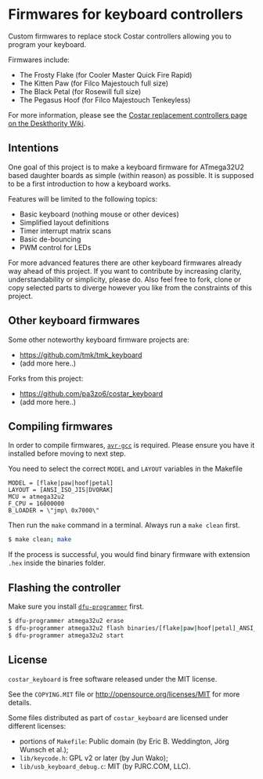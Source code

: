 # Firmwares for keyboard controllers

Custom firmwares to replace stock Costar controllers allowing you to
program your keyboard.

Firmwares include:

* The Frosty Flake (for Cooler Master Quick Fire Rapid)
* The Kitten Paw (for Filco Majestouch full size)
* The Black Petal (for Rosewill full size)
* The Pegasus Hoof (for Filco Majestouch Tenkeyless)

For more information, please see the [Costar replacement controllers page
on the Deskthority Wiki](http://deskthority.net/wiki/Costar_replacement_controllers).

## Intentions

One goal of this project is to make a keyboard firmware for ATmega32U2 based
daughter boards as simple (within reason) as possible. It is supposed to be a
first introduction to how a keyboard works.

Features will be limited to the following topics:

* Basic keyboard (nothing mouse or other devices)
* Simplified layout definitions
* Timer interrupt matrix scans
* Basic de-bouncing
* PWM control for LEDs

For more advanced features there are other keyboard firmwares already way ahead
of this project. If you want to contribute by increasing clarity,
understandability or simplicity, please do.
Also feel free to fork, clone or copy selected parts to diverge however
you like from the constraints of this project.

## Other keyboard firmwares

Some other noteworthy keyboard firmware projects are:

* https://github.com/tmk/tmk_keyboard
* (add more here..)

Forks from this project:

* https://github.com/pa3zo6/costar_keyboard
* (add more here..)

## Compiling firmwares

In order to compile firmwares, [`avr-gcc`](http://www.nongnu.org/avr-libc/) is
required. Please ensure you have it installed before moving to next step.

You need to select the correct `MODEL` and `LAYOUT` variables in the Makefile

```make
MODEL = [flake|paw|hoof|petal]
LAYOUT = [ANSI_ISO_JIS|DVORAK]
MCU = atmega32u2
F_CPU = 16000000
B_LOADER = \"jmp\ 0x7000\"
```

Then run the `make` command in a terminal. Always run a `make clean` first.

```sh
$ make clean; make
```

If the process is successful, you would find binary firmware with
extension `.hex` inside the binaries folder.

## Flashing the controller

Make sure you install [`dfu-programmer`](http://dfu-programmer.github.io/) first.

```sh
$ dfu-programmer atmega32u2 erase
$ dfu-programmer atmega32u2 flash binaries/[flake|paw|hoof|petal]_ANSI_ISO_JIS.hex
$ dfu-programmer atmega32u2 start
```

## License

`costar_keyboard` is free software released under the MIT license.

See the `COPYING.MIT` file or <http://opensource.org/licenses/MIT>
for more details.

Some files distributed as part of `costar_keyboard` are licensed under
different licenses:

* portions of `Makefile`: Public domain (by Eric B. Weddington, Jörg
  Wunsch et al.);
* `lib/keycode.h`: GPL v2 or later (by Jun Wako);
* `lib/usb_keyboard_debug.c`: MIT (by PJRC.COM, LLC).
